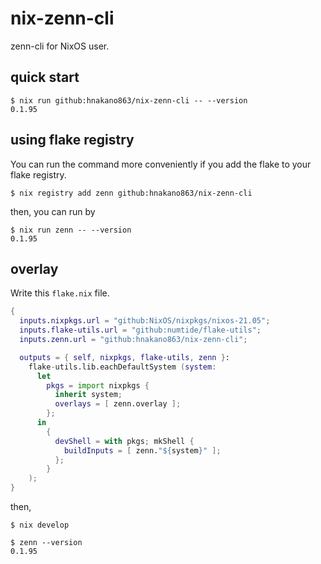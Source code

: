 # nix-zenn-cli
zenn-cli for NixOS user.

## quick start

```console
$ nix run github:hnakano863/nix-zenn-cli -- --version
0.1.95
```

## using flake registry

You can run the command more conveniently if you add the flake to your flake registry.

```console
$ nix registry add zenn github:hnakano863/nix-zenn-cli
```

then, you can run by

```console
$ nix run zenn -- --version
0.1.95
```

## overlay

Write this `flake.nix` file.

```nix flake.nix
{
  inputs.nixpkgs.url = "github:NixOS/nixpkgs/nixos-21.05";
  inputs.flake-utils.url = "github:numtide/flake-utils";
  inputs.zenn.url = "github:hnakano863/nix-zenn-cli";

  outputs = { self, nixpkgs, flake-utils, zenn }:
    flake-utils.lib.eachDefaultSystem (system:
      let
        pkgs = import nixpkgs {
          inherit system;
          overlays = [ zenn.overlay ];
        };
      in
        {
          devShell = with pkgs; mkShell {
            buildInputs = [ zenn."${system}" ];
          };
        }
    );
}
```

then,

```console
$ nix develop

$ zenn --version
0.1.95
```

